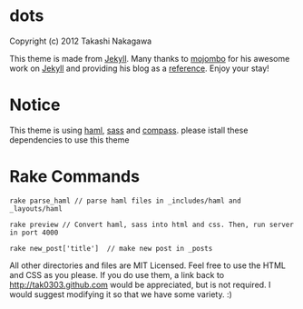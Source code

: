 # dots

Copyright (c) 2012 Takashi Nakagawa

This theme is made from [Jekyll](http://github.com/mojombo/jekyll).
Many thanks to [mojombo](https://github.com/mojombo) for his awesome work on
[Jekyll](http://github.com/mojombo/jekyll) and providing his blog as a
[reference](http://tom.preston-werner.com/). Enjoy your stay!


# Notice

This theme is using [haml](https://github.com/haml/haml), [sass](https://github.com/nex3/sass) and [compass](https://github.com/chriseppstein/compass).
please istall these dependencies to use this theme


# Rake Commands

```
rake parse_haml // parse haml files in _includes/haml and _layouts/haml

rake preview // Convert haml, sass into html and css. Then, run server in port 4000

rake new_post['title']  // make new post in _posts

```

All other directories and files are MIT Licensed. Feel free to use the HTML and
CSS as you please. If you do use them, a link back to http://tak0303.github.com would
be appreciated, but is not required. I would suggest modifying it so that
we have some variety. :)
